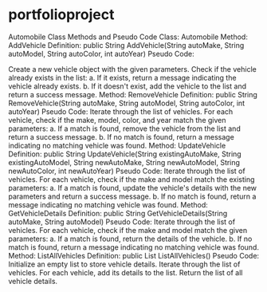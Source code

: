 # portfolioproject
Automobile Class Methods and Pseudo Code Class: Automobile Method: AddVehicle Definition: public String AddVehicle(String autoMake, String autoModel, String autoColor, int autoYear) Pseudo Code:

Create a new vehicle object with the given parameters.
Check if the vehicle already exists in the list: a. If it exists, return a message indicating the vehicle already exists. b. If it doesn't exist, add the vehicle to the list and return a success message. Method: RemoveVehicle Definition: public String RemoveVehicle(String autoMake, String autoModel, String autoColor, int autoYear) Pseudo Code:
Iterate through the list of vehicles.
For each vehicle, check if the make, model, color, and year match the given parameters: a. If a match is found, remove the vehicle from the list and return a success message. b. If no match is found, return a message indicating no matching vehicle was found. Method: UpdateVehicle Definition: public String UpdateVehicle(String existingAutoMake, String existingAutoModel, String newAutoMake, String newAutoModel, String newAutoColor, int newAutoYear) Pseudo Code:
Iterate through the list of vehicles.
For each vehicle, check if the make and model match the existing parameters: a. If a match is found, update the vehicle's details with the new parameters and return a success message. b. If no match is found, return a message indicating no matching vehicle was found. Method: GetVehicleDetails Definition: public String GetVehicleDetails(String autoMake, String autoModel) Pseudo Code:
Iterate through the list of vehicles.
For each vehicle, check if the make and model match the given parameters: a. If a match is found, return the details of the vehicle. b. If no match is found, return a message indicating no matching vehicle was found. Method: ListAllVehicles Definition: public List ListAllVehicles() Pseudo Code:
Initialize an empty list to store vehicle details.
Iterate through the list of vehicles.
For each vehicle, add its details to the list.
Return the list of all vehicle details.
